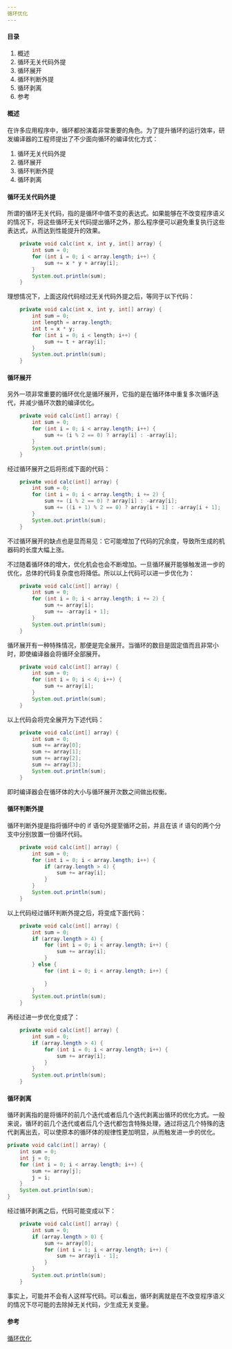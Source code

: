 ```yaml
---
循环优化
---
```


#### 目录

1. 概述
2. 循环无关代码外提
3. 循环展开
4. 循环判断外提
5. 循环剥离
6. 参考

#### 概述

在许多应用程序中，循环都扮演着非常重要的角色。为了提升循环的运行效率，研发编译器的工程师提出了不少面向循环的编译优化方式：

1. 循环无关代码外提
2. 循环展开
3. 循环判断外提
4. 循环剥离

#### 循环无关代码外提

所谓的循环无关代码，指的是循环中值不变的表达式。如果能够在不改变程序语义的情况下，将这些循环无关代码提出循环之外，那么程序便可以避免重复执行这些表达式，从而达到性能提升的效果。

```java
    private void calc(int x, int y, int[] array) {
        int sum = 0;
        for (int i = 0; i < array.length; i++) {
            sum += x * y + array[i];
        }
        System.out.println(sum);
    }
```

理想情况下，上面这段代码经过无关代码外提之后，等同于以下代码：

```java
    private void calc(int x, int y, int[] array) {
        int sum = 0;
        int length = array.length;
        int t = x * y;
        for (int i = 0; i < length; i++) {
            sum += t + array[i];
        }
        System.out.println(sum);
    }
```

#### 循环展开

另外一项非常重要的循环优化是循环展开，它指的是在循环体中重复多次循环迭代，并减少循环次数的编译优化。

```java
    private void calc(int[] array) {
        int sum = 0;
        for (int i = 0; i < array.length; i++) {
            sum += (i % 2 == 0) ? array[i] : -array[i];
        }
        System.out.println(sum);
    }
```

经过循环展开之后将形成下面的代码：

```java
    private void calc(int[] array) {
        int sum = 0;
        for (int i = 0; i < array.length; i += 2) {
            sum += (i % 2 == 0) ? array[i] : -array[i];
            sum += ((i + 1) % 2 == 0) ? array[i + 1] : -array[i + 1];
        }
        System.out.println(sum);
    }
```

不过循环展开的缺点也是显而易见：它可能增加了代码的冗余度，导致所生成的机器码的长度大幅上涨。

不过随着循环体的增大，优化机会也会不断增加。一旦循环展开能够触发进一步的优化，总体的代码复杂度也将降低。所以以上代码可以进一步优化为：

```java
    private void calc(int[] array) {
        int sum = 0;
        for (int i = 0; i < array.length; i += 2) {
            sum += array[i];
            sum += -array[i + 1];
        }
        System.out.println(sum);
    }
```

循环展开有一种特殊情况，那便是完全展开。当循环的数目是固定值而且非常小时，即使编译器会将循环全部展开。

```java
    private void calc(int[] array) {
        int sum = 0;
        for (int i = 0; i < 4; i++) {
            sum += array[i];
        }
        System.out.println(sum);
    }
```

以上代码会将完全展开为下述代码：

```java
    private void calc(int[] array) {
        int sum = 0;
        sum += array[0];
        sum += array[1];
        sum += array[2];
        sum += array[3];
        System.out.println(sum);
    }
```

即时编译器会在循环体的大小与循环展开次数之间做出权衡。

#### 循环判断外提

循环判断外提是指将循环中的 if 语句外提至循环之前，并且在该 if 语句的两个分支中分别放置一份循环代码。

```java
    private void calc(int[] array) {
        int sum = 0;
        for (int i = 0; i < array.length; i++) {
            if (array.length > 4) {
                sum += array[i];
            }
        }
        System.out.println(sum);
    }
```

以上代码经过循环判断外提之后，将变成下面代码：

```java
    private void calc(int[] array) {
        int sum = 0;
        if (array.length > 4) {
            for (int i = 0; i < array.length; i++) {
                sum += array[i];
            }
        } else {
            for (int i = 0; i < array.length; i++) {
                
            }
        }
        System.out.println(sum);
    }
```

再经过进一步优化变成了：

```java
    private void calc(int[] array) {
        int sum = 0;
        if (array.length > 4) {
            for (int i = 0; i < array.length; i++) {
                sum += array[i];
            }
        }
        System.out.println(sum);
    }
```

#### 循环剥离

循环剥离指的是将循环的前几个迭代或者后几个迭代剥离出循环的优化方式。一般来说，循环的前几个迭代或者后几个迭代都包含特殊处理，通过将这几个特殊的迭代剥离出去，可以使原本的循环体的规律性更加明显，从而触发进一步的优化。

```java
private void calc(int[] array) {
    int sum = 0;
    int j = 0;
    for (int i = 0; i < array.length; i++) {
        sum += array[j];
        j = i;
    }
    System.out.println(sum);
}
```

经过循环剥离之后，代码可能变成以下：

```java
    private void calc(int[] array) {
        int sum = 0;
        if (array.length > 0) {
            sum += array[0];
            for (int i = 1; i < array.length; i++) {
                sum += array[i - 1];
            }
        }
        System.out.println(sum);
    }
```

事实上，可能并不会有人这样写代码。可以看出，循环剥离就是在不改变程序语义的情况下尽可能的去除掉无关代码，少生成无关变量。

#### 参考

[循环优化](https://time.geekbang.org/column/article/39814)